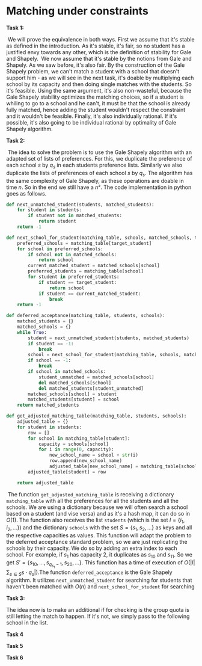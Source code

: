 # Matching under constraints

**Task 1:** 

​	We will prove the equivalence in both ways. First we assume that it's stable as defined in the introduction. As it's stable, it's fair, so no student has a justified envy towards any other, which is the definition of stability for Gale and Shapely.
​	We now assume that it's stable by the notions from Gale and Shapely. As we saw before, it's also fair. By the construction of the Gale Shapely problem, we can't match a student with a school that doesn't support him - as we will see in the next task, it's doable by multiplying each school by its capacity and then doing single matches with the students. So it's feasible. Using the same argument, it's also non-wasteful, because the Gale Shapely stability optimizes the matching choices, so if a student is whiling to go to a school and he can't, it must be that the school is already fully matched, hence adding the student wouldn't respect the constraint and it wouldn't be feasible. Finally, it's also individually rational. If it's possible, it's also going to be individual rational by optimality of Gale Shapely algorithm.

**Task 2:**

​	The idea to solve the problem is to use the Gale Shapely algorithm with an adapted set of lists of preferences. For this, we duplicate the preference of each school $s$ by $q_s$ in each students preference lists. Similarly we also duplicate the lists of preferences of each school  $s$ by $q_s$. The algorithm has the same complexity of Gale Shapely, as these operations are doable in time $n$. So in the end we still have a $n²$. 
​	The code implementation in python goes as follows.

```python
def next_unmatched_student(students, matched_students):
    for student in students:
        if student not in matched_students:
            return student
    return -1

def next_school_for_student(matching_table, schools, matched_schools, target_student):
    preferred_schools = matching_table[target_student]
    for school in preferred_schools:
        if school not in matched_schools:
            return school
        current_matched_student = matched_schools[school]
        preferred_students = matching_table[school]
        for student in preferred_students:
            if student == target_student:
                return school
            if student == current_matched_student:
                break
    return -1

def deferred_acceptance(matching_table, students, schools):
    matched_students = {}
    matched_schools = {}
    while True:
        student = next_unmatched_student(students, matched_students)
        if student == -1:
            break
        school = next_school_for_student(matching_table, schools, matched_schools, student)
        if school == -1:
            break
        if school in matched_schools:
            student_unmatched = matched_schools[school]
            del matched_schools[school]
            del matched_students[student_unmatched]
        matched_schools[school] = student
        matched_students[student] = school
    return matched_students

def get_adjusted_matching_table(matching_table, students, schools):
    adjusted_table = {}
    for student in students:
        row = []
        for school in matching_table[student]:
            capacity = schools[school]
            for i in range(0, capacity):
                new_school_name = school + str(i)
                row.append(new_school_name)
                adjusted_table[new_school_name] = matching_table[school]
        adjusted_table[student] = row

    return adjusted_table
```

​	The function `get_adjusted_matching_table` is receiving a dictionary `matching_table` with all the preferences for all the students and all the schools. We are using a dictionary because we will often search a school based on a student (and vise versa) and as it's a hash map, it can do so in $O(1)$. The function also receives the list `students` (which is  the set $I=\{i_1, i_2, ...\}$) and the dictionary `schools` with the set $S = \{s_1, s_2, ...\}$ as keys and all the respective capacities as values. This function will adapt the problem to the deferred acceptance standard problem, so we are just replicating the schools by their capacity. We do so by adding an extra index to each school. For example, if $s_1$ has capacity 2, it duplicates as $s_{10}$ and $s_{11}$. So we get $S' = \{s_{10},...,s_{q_{s_1}-1}, s_{20}, ...\}$. This function has a time of execution of $O(|I|\sum_{s \in S} s \cdot q_s|)$. 
​	The function `deferred_acceptance` is the Gale Shapely algorithm. It utilizes `next_unmatched_student` for searching for students that haven't been matched with $O(n)$ and `next_school_for_student` for searching 

**Task 3:**

The idea now is to make an additional if for checking is the group quota is still letting the match to happen. If it's not, we simply pass to the following school in the list. 

**Task 4**



**Task 5**



**Task 6**
